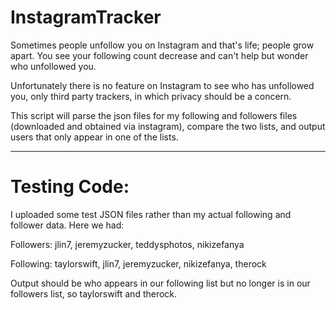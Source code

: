 # InstagramTracker

Sometimes people unfollow you on Instagram and that's life; people grow apart.  You see your following count decrease and can't help but wonder who unfollowed you.

Unfortunately there is no feature on Instagram to see who has unfollowed you, only third party trackers, in which privacy should be a concern.

This script will parse the json files for my following and followers files (downloaded and obtained via instagram), compare the two lists, and output users that only appear in one of the lists.

---------------
# Testing Code:

I uploaded some test JSON files rather than my actual following and follower data.  Here we had:

Followers: jlin7, jeremyzucker, teddysphotos, nikizefanya

Following: taylorswift, jlin7, jeremyzucker, nikizefanya, therock

Output should be who appears in our following list but no longer is in our followers list, so taylorswift and therock.
